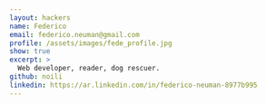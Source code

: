```yaml
---
layout: hackers
name: Federico
email: federico.neuman@gmail.com
profile: /assets/images/fede_profile.jpg
show: true
excerpt: >
  Web developer, reader, dog rescuer.
github: noili
linkedin: https://ar.linkedin.com/in/federico-neuman-8977b995
---
```

